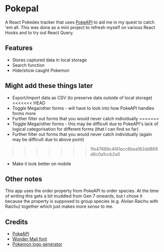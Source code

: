 # Pokepal

A React Pokedex tracker that uses [PokeAPI](https://pokeapi.co/) to aid me in my quest to catch 'em all. This was done as a mini project to refresh myself on various React Hooks and to try out React Query.

## Features

- Stores captured data in local storage
- Search function
- Hide/show caught Pokemon

## Might add these things later

- Export/import data as CSV (to preserve data outside of local storage)
<<<<<<< HEAD
- Toggle Mega/other forms - will have to look into how PokeAPI handles forms more
- Further filter out forms that you would never catch individually
=======
- Toggle Mega/other forms - this may be difficult due to PokeAPI's lack of logical categorisation for different forms (that I can find so far)
- Further filter out forms that you would never catch individually (again may be difficult due to above point)
>>>>>>> 1fe47689c4f41ecc6bea162dd869d6c0a1ccb2a0
- Make it look better on mobile

## Other notes

This app uses the order property from PokeAPI to order species. At the time of writing this gets a bit muddled from Gen 7 onwards, but I chose it because the property is supposed to group species (e.g. Alolan Raichu with Raichu) together which just makes more _sense_ to me.

## Credits

- [PokeAPI](https://pokeapi.co/)
- [Wonder Mail font](https://www.dafont.com/wonder-mail.font)
- [Pokemon logo generator](https://www.fontbolt.com/font/pokemon-font/)
